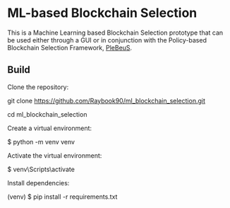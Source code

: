 # ML-based Blockchain Selection

This is a Machine Learning based Blockchain Selection prototype that can be used either through a GUI or in conjunction with the Policy-based Blockchain Selection Framework, [PleBeuS](https://github.com/Raybook90/PleBeuS-Integration).

## Build

Clone the repository:

git clone https://github.com/Raybook90/ml_blockchain_selection.git 

cd ml_blockchain_selection 

Create a virtual environment:

$ python -m venv venv

Activate the virtual environment:

$ venv\Scripts\activate

Install dependencies:

(venv) $ pip install -r requirements.txt


